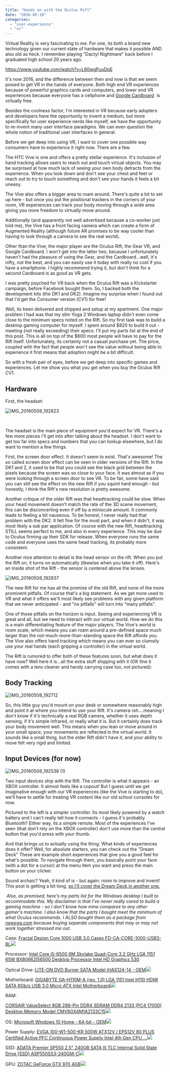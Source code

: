 ```yaml
---
title: "Hands on with the Oculus Rift"
date: "2016-05-10"
categories:
  - "user-experience"
  - "vr"
---
```


Virtual Reality is very fascinating to me. For one, its both a brand new technology given our current state of hardware that makes it possible AND also old as heck. I remember playing "Dactyl Nightmare" back before I graduated high school 20 years ago.

https://www.youtube.com/watch?v=L60wgPuuDpE

It's now 2016, and the difference between then and now is that we seem poised to get VR in the hands of everyone. Both high end VR experiences because of powerful graphics cards and computers, and lower end VR experiences because everyone has a cellphone and [Google Cardboard](https://www.google.com/get/cardboard/)  is virtually free.

Besides the coolness factor, I'm interested in VR because early adopters and developers have the opportunity to invent a medium, but more specifically for user experience nerds like myself, we have the opportunity to re-invent many user interface paradigms. We can even question the whole notion of traditional user interfaces in general.

Before we get deep into using VR, I want to cover one possible way consumers have to experience it right now. There are a few.

The HTC Vive is one and offers a pretty stellar experience. It's inclusion of hand tracking allows users to reach out and touch virtual objects. You may be surprised at how much lack of seeing your own body detracts from the experience. When you look down and don't see your chest and feet or reach out to try to touch something and don't see your hands it feels a bit uneasy.

The Vive also offers a bigger area to roam around. There's quite a bit to set up here - but once you put the positional trackers in the corners of your room, VR experiences can track your body moving through a wide area giving you more freedom to virtually move around.

Additionally (and apparently not well advertised because a co-worker just told me), the Vive has a front facing camera which can create a form of Augmented Reality (although future AR promises to be way cooler than having to look through a camera to see the real world).

Other than the Vive, the major player are the Oculus Rift, the Gear VR, and Google Cardboard. I won't get into the latter two, because I unfortunately haven't had the pleasure of using the Gear, and the Cardboard...well, it's nifty, not the best, and you can easily use it today with really no cost if you have a smartphone. I highly recommend trying it, but don't think for a second Cardboard is as good as VR gets.

I was pretty psyched for VR back when the Oculus Rift was a Kickstarter campaign, before Facebook bought them. So, I backed both the development kits (the DK1 and DK2). Imagine my surprise when I found out that I'd get the Consumer version (CV1) for free!

Well, its been delivered and shipped and setup at my apartment. One major problem I had was that my slim Yoga 2 Windows laptop didn't even come close to the minimum specs noted on the Rift. So my first task was to build a desktop gaming computer for myself. I spent around $820 to build it out - meeting (not really exceeding) their specs. I'll put my parts list at the end of this post. This is all on top of the $600 most people will have to pay for the Rift itself. Unfortunately, its certainly not a casual purchase yet. The price, coupled with the fact that people won't see the value without being able to experience it first means that adoption might be a bit difficult.

So with a fresh pair of eyes, before we get deep into specific games and experiences. Let me show you what you get when you buy the Oculus Rift CV1.

## Hardware

First, the headset:

![IMG_20160508_192823](https://d2ypg8o05lff0b.cloudfront.net/wp-content/uploads/2016/05/IMG_20160508_192823.jpg)

 

The headset is the main piece of equipment you'd expect for VR. There's a few more pieces I'll get into after talking about the headset. I don't want to get too far into specs and numbers that you can lookup elsewhere, but I do want to mention a few things.

First, the screen door effect. It doesn't seem to exist. That's awesome! The so called screen door effect can be seen in older versions of the Rift. In the DK1 and 2, it used to be that you could see the black grid between the pixels because the screen was so close to your face. It was almost as if you were looking through a screen door to see VR. To be fair, some have said you can still see the effect on the new Rift if you squint hard enough - but honestly, I think the Rift's new resolution is pretty awesome.

Another critique of the older Rift was that headtracking could be slow. When your head movement doesn't match the rate of the 3D scene movement, this can be disconcerting even if off by a miniscule amount. It commonly leads to feeling a bit nauseous. To be honest, I never really had that problem with the DK2. It felt fine for the most part, and when it didn't, it was most likely a sub par application. Of course with the new Rift, headtracking STILL seems perfect to me, and also in every experience. This may be due to Oculus firming up their SDK for release. When everyone runs the same code and everyone uses the same head tracking, its probably more consistent.

Another nice attention to detail is the head sensor on the rift. When you put the Rift on, it turns on automatically (likewise when you take it off). Here's an inside shot of the Rift - the sensor is centered above the lenses.

![IMG_20160508_192837](https://d2ypg8o05lff0b.cloudfront.net/wp-content/uploads/2016/05/IMG_20160508_192837.jpg)

The new Rift for me has all the promise of the old Rift, and none of the more prominent pitfalls. Of course that's a big statement. As we get more used to VR and what it offers we'll most likely see problems with any given platform that we never anticipated - and "no pitfalls" will turn into "many pitfalls".

One of those pitfalls on the horizon is input. Seeing and experiencing VR is great and all, but we need to interact with our virtual world. How we do this is a main differentiating feature of the major players. The Vive's world is room scale, which means you can roam around a pre-defined space much larger than the not-much-more-than-standing space the Rift affords you. The Vive also offers hand tracking which means you can ever so clumsily use your real hands (each gripping a controller) in the virtual world.

The Rift is rumored to offer both of these features soon, but what does it have now? Well here it is...all the extra stuff shipping with it (OK fine it comes with a lens cleaner and handy carrying case too, not pictured):

## Body Tracking

![IMG_20160508_192712](https://d2ypg8o05lff0b.cloudfront.net/wp-content/uploads/2016/05/IMG_20160508_192712.jpg)

So, this little guy you'd mount on your desk or somewhere reasonably high and point it at where you intend to use your Rift. It's camera-ish....meaning I don't know if it's technically a real RGB camera, whether it uses depth sensing, if it's simple infrared, or really what it is. But it certainly does track your body movement well. This means when you lean or move around in your small space, your movements are reflected in the virtual world. It sounds like a small thing, but the older Rift didn't have it, and your ability to move felt very rigid and limited.

## Input Devices (for now)

![IMG_20160508_192538 (1)](https://d2ypg8o05lff0b.cloudfront.net/wp-content/uploads/2016/05/IMG_20160508_192538-1.jpg)

Two input devices ship with the Rift. The controller is what it appears - an XBOX controller. It almost feels like a copout! But I guess until we get imaginative enough with our VR experiences (like the Vive is starting to do), we'll have to settle for treating VR content like our old school consoles for now.

Pictured to the left is a simpler controller. Its most likely powered by a watch battery and I can't really tell how it connects - I guess it's probably Bluetooth? Either way, its a simple remote. Most of the experiences I've seen (that don't rely on the XBOX controller) don't use more than the central button that you'd press with your thumb.

And that brings us to actually using the thing. What kinds of experiences does it offer? Well, for absolute starters, you can check out the "Dream Deck" These are example short experiences that give you a good feel for what's possible. To navigate through them, you basically point your face (with a dot for a cursor) at the menu item you want and press the main button on your clicker.

Sound archaic? Yeah, it kind of is - but again: room to improve and invent! This post is getting a bit long, [so I'll cover the Dream Deck in another one.](/blog/2016/05/10/the-oculus-rift-dream-deck/)

 _Also, as promised, here's my parts list for the Windows desktop I built to accommodate this. My disclaimer is that I've never really cared to build a gaming machine - so I don't know how mine compares to any other gamer's machine. I also know that the parts I bought meet the minimum of what Oculus recommends. I ALSO bought them as a package from [newegg.com](newegg.com) because buying separate components that may or may not work together stressed me out._

Case: [Fractal Design Core 1000 USB 3.0 Cases FD-CA-CORE-1000-USB3-BL](http://www.amazon.com/gp/product/B00CUSUV0O/ref=as_li_tl?ie=UTF8&camp=1789&creative=9325&creativeASIN=B00CUSUV0O&linkCode=as2&tag=thegou07-20&linkId=7RHD7QX3W3CIP4BU)![](http://ir-na.amazon-adsystem.com/e/ir?t=thegou07-20&l=as2&o=1&a=B00CUSUV0O)

Processor: [Intel Core i5-6500 6M Skylake Quad-Core 3.2 GHz LGA 1151 65W BX80662I56500 Desktop Processor Intel HD Graphics 530](http://www.amazon.com/gp/product/B00CUSUV0O/ref=as_li_tl?ie=UTF8&camp=1789&creative=9325&creativeASIN=B00CUSUV0O&linkCode=as2&tag=thegou07-20&linkId=7RHD7QX3W3CIP4BU)

Optical Drive: [LITE-ON DVD Burner SATA Model iHAS124-14 - OEM](http://www.amazon.com/gp/product/B00CUSUV0O/ref=as_li_tl?ie=UTF8&camp=1789&creative=9325&creativeASIN=B00CUSUV0O&linkCode=as2&tag=thegou07-20&linkId=7RHD7QX3W3CIP4BU)![](http://ir-na.amazon-adsystem.com/e/ir?t=thegou07-20&l=as2&o=1&a=B00CUSUV0O)

Motherboard: [GIGABYTE GA-H110M-A (rev. 1.0) LGA 1151 Intel H110 HDMI SATA 6Gb/s USB 3.0 Micro ATX Intel Motherboard](http://www.amazon.com/gp/product/B00CUSUV0O/ref=as_li_tl?ie=UTF8&camp=1789&creative=9325&creativeASIN=B00CUSUV0O&linkCode=as2&tag=thegou07-20&linkId=7RHD7QX3W3CIP4BU)![](http://ir-na.amazon-adsystem.com/e/ir?t=thegou07-20&l=as2&o=1&a=B00CUSUV0O)

RAM:

[CORSAIR ValueSelect 8GB 288-Pin DDR4 SDRAM DDR4 2133 (PC4 17000) Desktop Memory Model CMV8GX4M1A2133C15](http://www.amazon.com/gp/product/B00CUSUV0O/ref=as_li_tl?ie=UTF8&camp=1789&creative=9325&creativeASIN=B00CUSUV0O&linkCode=as2&tag=thegou07-20&linkId=7RHD7QX3W3CIP4BU)![](http://ir-na.amazon-adsystem.com/e/ir?t=thegou07-20&l=as2&o=1&a=B00CUSUV0O)

OS: [Microsoft Windows 10 Home - 64-bit - OEM](http://www.amazon.com/gp/product/B00CUSUV0O/ref=as_li_tl?ie=UTF8&camp=1789&creative=9325&creativeASIN=B00CUSUV0O&linkCode=as2&tag=thegou07-20&linkId=7RHD7QX3W3CIP4BU)![](http://ir-na.amazon-adsystem.com/e/ir?t=thegou07-20&l=as2&o=1&a=B00CUSUV0O)

Power Supply: [EVGA 100-W1-500-KR 500W ATX12V / EPS12V 80 PLUS Certified Active PFC Continuous Power Supply Intel 4th Gen CPU ...](http://www.amazon.com/gp/product/B00CUSUV0O/ref=as_li_tl?ie=UTF8&camp=1789&creative=9325&creativeASIN=B00CUSUV0O&linkCode=as2&tag=thegou07-20&linkId=7RHD7QX3W3CIP4BU)![](http://ir-na.amazon-adsystem.com/e/ir?t=thegou07-20&l=as2&o=1&a=B00CUSUV0O)

SSD: [ADATA Premier SP550 2.5" 240GB SATA III TLC Internal Solid State Drive (SSD) ASP550SS3-240GM-C](http://www.amazon.com/gp/product/B00CUSUV0O/ref=as_li_tl?ie=UTF8&camp=1789&creative=9325&creativeASIN=B00CUSUV0O&linkCode=as2&tag=thegou07-20&linkId=7RHD7QX3W3CIP4BU)![](http://ir-na.amazon-adsystem.com/e/ir?t=thegou07-20&l=as2&o=1&a=B00CUSUV0O)

GPU: [ZOTAC GeForce GTX 970 4GB](http://www.amazon.com/gp/product/B00CUSUV0O/ref=as_li_tl?ie=UTF8&camp=1789&creative=9325&creativeASIN=B00CUSUV0O&linkCode=as2&tag=thegou07-20&linkId=7RHD7QX3W3CIP4BU)![](http://ir-na.amazon-adsystem.com/e/ir?t=thegou07-20&l=as2&o=1&a=B00CUSUV0O)
